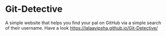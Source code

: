 # Git-Detective
A simple website that helps you find your pal on GitHub via a simple search of their username.
Have a look https://lalaavipsha.github.io/Git-Detective/
